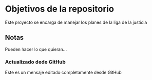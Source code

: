 # Objetivos de la repositorio

Este proyecto se encarga de manejar los planes de la liga de la justicia


## Notas
Pueden hacer lo que quieran...

### Actualizado dede GitHub 
Este es un mensaje editado completamente desde GitHub

